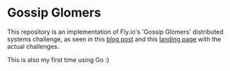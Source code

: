 # Gossip Glomers

This repository is an implementation of Fly.io's 'Gossip Glomers' distributed systems
challenge, as seen in this [blog post](https://fly.io/blog/gossip-glomers/) and
this [landing page](https://fly.io/dist-sys/) with the actual challenges.

This is also my first time using Go :)
